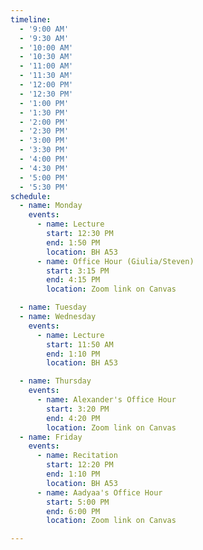 ```yaml
---
timeline:
  - '9:00 AM'
  - '9:30 AM'
  - '10:00 AM'
  - '10:30 AM'
  - '11:00 AM'
  - '11:30 AM'
  - '12:00 PM'
  - '12:30 PM'
  - '1:00 PM'
  - '1:30 PM'
  - '2:00 PM'
  - '2:30 PM'
  - '3:00 PM'
  - '3:30 PM'
  - '4:00 PM'
  - '4:30 PM'
  - '5:00 PM'
  - '5:30 PM'
schedule:
  - name: Monday
    events:
      - name: Lecture
        start: 12:30 PM 
        end: 1:50 PM 
        location: BH A53	
      - name: Office Hour (Giulia/Steven)
        start: 3:15 PM 
        end: 4:15 PM 
        location: Zoom link on Canvas

  - name: Tuesday
  - name: Wednesday
    events:
      - name: Lecture
        start: 11:50 AM
        end: 1:10 PM
        location: BH A53	

  - name: Thursday
    events:
      - name: Alexander's Office Hour
        start: 3:20 PM
        end: 4:20 PM
        location: Zoom link on Canvas
  - name: Friday
    events:
      - name: Recitation
        start: 12:20 PM
        end: 1:10 PM
        location: BH A53	
      - name: Aadyaa's Office Hour
        start: 5:00 PM
        end: 6:00 PM
        location: Zoom link on Canvas

---
```

